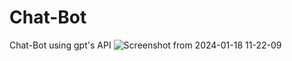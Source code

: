 # Chat-Bot
Chat-Bot using gpt's API
![Screenshot from 2024-01-18 11-22-09](https://github.com/itsmuhammadibrahim/Chat-Bot/assets/122808470/706dd572-6a9a-42c9-aecf-d180b2b8b5b4)
